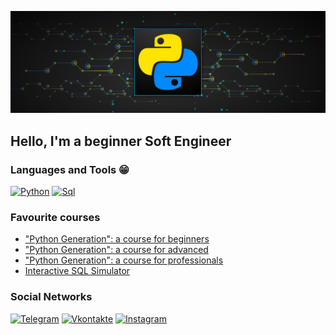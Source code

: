 ![Header](https://github.com/BabichRostislav/BabichRostislav/blob/main/ASSETS/python.png) 

## Hello, I'm a beginner Soft Engineer

### Languages and Tools 😁
[![Python](https://img.shields.io/badge/Python-090909?style=for-the-badge&logo=python&logoColor=00BFFF)](https://www.python.org/)
[![Sql](https://img.shields.io/badge/Sql-090909?style=for-the-badge&logo=mySql&logoColor=FFFF00)](https://skillbox.ru/media/code/chto-takoe-sql-kak-ustroen-zachem-nuzhen-i-kak-s-nim-rabotat/) 


### Favourite courses
- ["Python Generation": a course for beginners](https://stepik.org/course/58852)
- ["Python Generation": a course for advanced](https://stepik.org/course/68343)
- ["Python Generation": a course for professionals](https://stepik.org/course/82541)
- [Interactive SQL Simulator](https://stepik.org/course/63054)

### Social Networks
[![Telegram](https://img.shields.io/badge/Telegram-090909?style=for-the-badge&logo=Telegram&logoColor=27AOD9)](https://t.me/RostislavDSP)
[![Vkontakte](https://img.shields.io/badge/Vkontakte-090909?style=for-the-badge&logo=Vk&logoColor=FFFFFF)](https://vk.com/ros_rostovskiy)
[![Instagram](https://img.shields.io/badge/Instagram-090909?style=for-the-badge&logo=Instagram&logoColor=DC143C)](https://www.instagram.com/ros_rostovskiy)